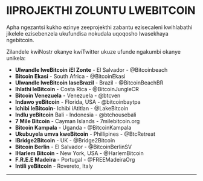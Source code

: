 # IIPROJEKTHI ZOLUNTU LWEBITCOIN
Apha ngezantsi kukho ezinye zeeprojekthi zabantu ezisecaleni
kwihlabathi jikelele ezisebenzela ukufundisa nokudala
uqoqosho lwasekhaya ngebitcoin.

Zilandele kwiNostr okanye kwiTwitter ukuze ufunde ngakumbi okanye
unikela:

* **Ulwandle lweBitcoin iEl Zonte** - El Salvador - @Bitcoinbeach
* **Bitcoin Ekasi** - South Africa - @BitcoinEkasi
* **Ulwandle lweBitcoin laseBrazil** - Brazil - @BitcoinBeachBR
* **Ihlathi leBitcoin** - Costa Rica - @BitcoinJungleCR
* **Bitcoin Venezuela** - Venezuela - @btcven
* **Indawo yeBitcoin** - Florida, USA - @bitcoinbaytpa
* **Ichibi leBitcoin**- Ichibi iAtitlan - @LakeBitcoin
* **Indlu yeBitcoin** Bali - Indonesia - @btchousebali
* **7 Mile Bitcoin** - Cayman Islands - 7milebitcoin.org
* **Bitcoin Kampala** - Uganda - @BitcoinKampala
* **Ukubuyela umva kweBitcoin** - Phillipines - @BtcRetreat
* **IBridge2Bitcoin** - UK - @Bridge2Bitcoin
* **Bitcoin Berlin** - El Salvador - @BitcoinBerlinSV
* **IHarlem Bitcoin** - New York, USA - @HarlemBitcoin
* **F.R.E.E Madeira** - Portugal - @FREEMadeiraOrg
* **Intili yeBitcoin** - Rovereto, Italy

---
